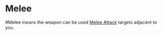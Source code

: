 ---
---

# Melee

\#Melee means the weapon can be used [Melee Attack](../../../../../Game%20Procedures/Melee%20Attack.md) targets adjacent to you.
